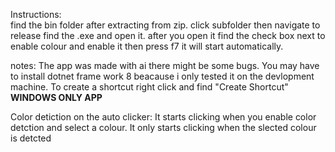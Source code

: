 









Instructions:  
find the bin folder after extracting from zip.
click subfolder then navigate to release find the .exe and open it.
after you open it find the check box next to enable colour and enable it then press f7 it will start automatically.

notes: The app was made with ai there might be some bugs. You may have to install dotnet frame work 8 beacause i only tested it on the devlopment machine. To create a shortcut right click and find "Create Shortcut" **WINDOWS ONLY APP**


Color detiction on the auto clicker:
It starts clicking when you enable color detction and select a colour. It only starts clicking when the slected colour is detcted 
